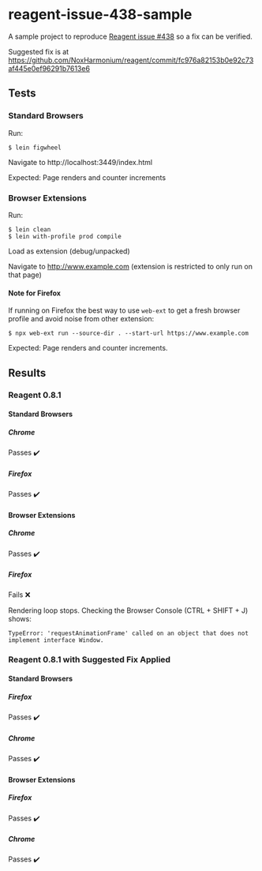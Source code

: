 # reagent-issue-438-sample

A sample project to reproduce [Reagent issue #438](https://github.com/reagent-project/reagent/issues/438)
so a fix can be verified.

Suggested fix is at https://github.com/NoxHarmonium/reagent/commit/fc976a82153b0e92c73af445e0ef96291b7613e6

## Tests

### Standard Browsers

Run:

    $ lein figwheel

Navigate to http://localhost:3449/index.html

Expected: Page renders and counter increments

### Browser Extensions

Run:

    $ lein clean
    $ lein with-profile prod compile

Load as extension (debug/unpacked)

Navigate to http://www.example.com (extension is restricted to only run on that page)

#### Note for Firefox

If running on Firefox the best way to use `web-ext` to get a fresh browser profile and avoid noise from other extension:

    $ npx web-ext run --source-dir . --start-url https://www.example.com


Expected: Page renders and counter increments.

## Results 

### Reagent 0.8.1

#### Standard Browsers

##### Chrome

Passes ✔️

##### Firefox

Passes ✔️

#### Browser Extensions

##### Chrome

Passes ✔️

##### Firefox

Fails ❌

Rendering loop stops. Checking the Browser Console (CTRL + SHIFT + J) shows:

    TypeError: 'requestAnimationFrame' called on an object that does not implement interface Window.

### Reagent 0.8.1 with Suggested Fix Applied

#### Standard Browsers

##### Firefox

Passes ✔️

##### Chrome

Passes ✔️

#### Browser Extensions

##### Firefox

Passes ✔️

##### Chrome

Passes ✔️
